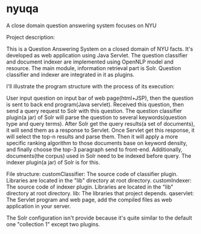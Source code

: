 # nyuqa
A close domain question answering system focuses on NYU

Project description:

This is a Question Answering System on a closed domain of NYU facts. It's developed as web application using Java Servlet. The question classifier and document indexer are implemented using OpenNLP model and resource. The main module, information retrieval part is Solr. Question classifier and indexer are integrated in it as plugins.

I'll illustrate the program structure with the process of its execution:

User input question on input bar of web page(html+JSP), then the question is sent to back end program(Java servlet). Received this question, then send a query request to Solr with this question. The question classifier plugin(a jar) of Solr will parse the question to several keywords(question type and query terms). After Solr get the query results(a set of documents), it will send them as a response to Servlet. Once Servlet get this response, it will select the top-n results and parse them. Then it will apply a more specific ranking algorithm to those documents base on keyword density, and finally choose the top-3 paragraph send to front-end.
Additionally, documents(the corpus) used in Solr need to be indexed before query. The indexer plugin(a jar) of Solr is for this.

File structure:
customClassifier: The source code of classifier plugin. Libraries are located in the "lib" directory at root directory.
customIndexer: The source code of indexer plugin. Libraries are located in the "lib" directory at root directory.
lib: The libraries that project depends.
qaservlet: The Servlet program and web page, add the compiled files as web application in your server.

The Solr configuration isn't provide because it's quite similar to the default one "collection 1" except two plugins.
